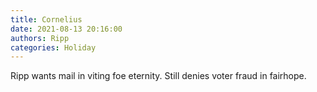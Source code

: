 ```yaml
---
title: Cornelius
date: 2021-08-13 20:16:00
authors: Ripp
categories: Holiday
---
```


 Ripp wants mail in viting foe eternity. Still denies voter fraud in fairhope.